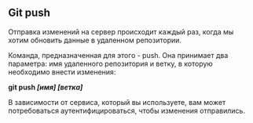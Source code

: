 ## Git push

Отправка изменений на сервер происходит каждый раз, когда мы хотим обновить данные в удаленном репозитории.

Команда, предназначенная для этого - push. Она принимает два параметра: имя удаленного репозитория и ветку, в которую необходимо внести изменения:

**git push *[имя] [ветка]***

В зависимости от сервиса, который вы используете, вам может потребоваться аутентифицироваться, чтобы изменения отправились.